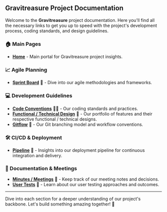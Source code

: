 ## Gravitreasure Project Documentation

Welcome to the **Gravitreasure** project documentation. Here you'll find all the necessary links to get you up to speed with the project's development process, coding standards, and design guidelines.

### 🏠 Main Pages
- [**Home**](https://chartreuse-breath-8d3.notion.site/Home-Gravitreasure-515d4c108fdc4586bbd75958b2160a86) - Main portal for Gravitreasure project insights.

### 📈 Agile Planning
- [**Sprint Board**](https://chartreuse-breath-8d3.notion.site/f907fd6c4e32422f8adb2a30a1c63711?v=b2cbab90e50443f1abc4648d3662dbb4) 📘 - Dive into our agile methodologies and frameworks.

### 💻 Development Guidelines
- [**Code Conventions**](https://chartreuse-breath-8d3.notion.site/Code-conventions-b12dd6b608004c499ff52fa22f7bc3aa) 👨‍💻 - Our coding standards and practices.
- [**Functional / Technical Design**](https://chartreuse-breath-8d3.notion.site/4848ef76b7754107bbf037caf285e8c9?v=422879673fd14c53b3876520e496f6be) 📐 - Our portfolio of features and their respective functional / technical designs.
- [**Gitflow**](https://chartreuse-breath-8d3.notion.site/Pipeline-ed20a54ad0e441749ac6c97de06540a6#19cb541876aa4347aaddb3c00e16bbe3) 🌲 - Our Git branching model and workflow conventions.

### 🛠️ CI/CD & Deployment
- [**Pipeline**](https://chartreuse-breath-8d3.notion.site/Pipeline-ed20a54ad0e441749ac6c97de06540a6) 🔧 - Insights into our deployment pipeline for continuous integration and delivery.

### 📝 Documentation & Meetings
- [**Minutes / Meetings**](https://chartreuse-breath-8d3.notion.site/7fac2794e52544f29649831e3972ce6c?v=2f07c277285a4e73b23a377a493f03c0) 📅 - Keep track of our meeting notes and decisions.
- [**User Tests**](https://chartreuse-breath-8d3.notion.site/c8f4aed56efe43b79a8f25dde1eac8f0?v=fbc8225dac2248e598e9722cca5a8586) 👥 - Learn about our user testing approaches and outcomes.

---

Dive into each section for a deeper understanding of our project's backbone. Let's build something amazing together! 🚀
